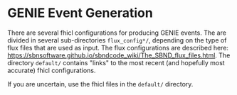 # GENIE Event Generation

There are several fhicl configurations for producing GENIE events. The are divided in several sub-directories `flux_config*/`, depending on the type of flux files that are used as input. The flux configurations are described here: https://sbnsoftware.github.io/sbndcode_wiki/The_SBND_flux_files.html.
The directory `default/` contains "links" to the most recent (and hopefully most accurate) fhicl configurations.

If you are uncertain, use the fhicl files in the `default/` directory.